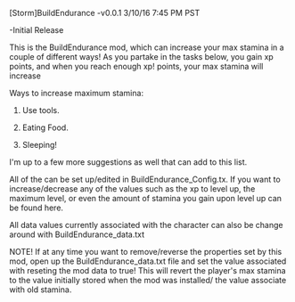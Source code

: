 [Storm]BuildEndurance -v0.0.1 3/10/16 7:45 PM PST

-Initial Release

This is the BuildEndurance mod, which can increase your max stamina in a couple of different ways! As you partake in the tasks below, you gain xp points, and when you reach enough xp! points, your max stamina will increase

Ways to increase maximum stamina:

1. Use tools.

2. Eating Food.

3. Sleeping!

I'm up to a few more suggestions as well that can add to this list.

All of the can be set up/edited in BuildEndurance_Config.tx. If you want to increase/decrease any of the values such as the xp to level up, the maximum level, or even the amount of stamina you gain upon level up can be found here.

All data values currently associated with the character can also be change around with BuildEndurance_data.txt

NOTE! If at any time you want to remove/reverse the properties set by this mod, open up the BuildEndurance_data.txt file and set the value associated with reseting the mod data to true! This will revert the player's max stamina to the value initially stored when the mod was installed/ the value associate with old stamina.
